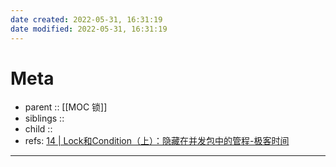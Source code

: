 ```yaml
---
date created: 2022-05-31, 16:31:19
date modified: 2022-05-31, 16:31:19
---
```


# Meta

- parent :: [[MOC 锁]]
- siblings ::
- child ::
- refs: [14 | Lock和Condition（上）：隐藏在并发包中的管程-极客时间](https://time.geekbang.org/column/article/87779)

---

